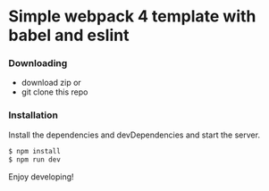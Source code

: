 # Simple webpack 4 template with babel and eslint


### Downloading
  - download zip
  or
  - git clone this repo

### Installation
Install the dependencies and devDependencies and start the server.

```sh
$ npm install
$ npm run dev
```
Enjoy developing!